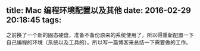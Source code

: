 title: Mac 编程环境配置以及其他
date: 2016-02-29 20:18:45
tags:
---
之前换了一个新的固态硬盘，准备不备份原来的系统使用了，所以得重新配置一下自己编程的环境（系统以及工具的）。所以写一篇博客来总结一下需要做的工作。